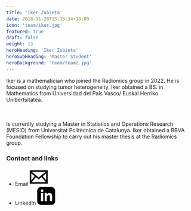 ```yaml
---
title: 'Iker Zubieta'
date: 2018-11-28T15:15:34+10:00
icon: 'team/iker.jpg'
featured: true
draft: false
weight: 13
heroHeading: 'Iker Zubieta'
heroSubHeading: 'Master Student'
heroBackground: 'team/team2.jpg'
---
```

Iker is a mathematician who joined the Radiomics group in 2022. He is focused on studying tumor heterogeneity.
Iker obtained a BS. in Mathematics from Universidad del País Vasco/ Euskal Herriko Unibertsitatea.                                                                        
            <br/>                                         <br/>                      


            
             

Is currently studying a Master in Statistics and Operations Research (MESIO) from Universitat Politècnica de Catalunya. Iker obtained a BBVA Foundation Fellowship  to carry out his master thesis at the Radiomics group.


### Contact and links

- Email [![profile](/social/mail.svg)](mailto:ikerzubieta@vhio.net)
- LinkedIn [![profile](/social/linkedin.svg)](https://www.linkedin.com/in/iker-zubieta-martin-1b4627206/)
